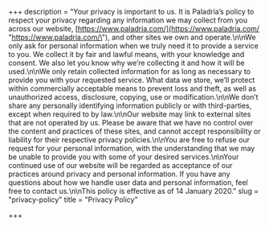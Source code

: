+++
description = "Your privacy is important to us. It is Paladria’s policy to respect your privacy regarding any information we may collect from you across our website, [https://www.paladria.com/](https://www.paladria.com/ \"https://www.paladria.com/\"), and other sites we own and operate.\n\nWe only ask for personal information when we truly need it to provide a service to you. We collect it by fair and lawful means, with your knowledge and consent. We also let you know why we’re collecting it and how it will be used.\n\nWe only retain collected information for as long as necessary to provide you with your requested service. What data we store, we’ll protect within commercially acceptable means to prevent loss and theft, as well as unauthorized access, disclosure, copying, use or modification.\n\nWe don’t share any personally identifying information publicly or with third-parties, except when required to by law.\n\nOur website may link to external sites that are not operated by us. Please be aware that we have no control over the content and practices of these sites, and cannot accept responsibility or liability for their respective privacy policies.\n\nYou are free to refuse our request for your personal information, with the understanding that we may be unable to provide you with some of your desired services.\n\nYour continued use of our website will be regarded as acceptance of our practices around privacy and personal information. If you have any questions about how we handle user data and personal information, feel free to contact us.\n\nThis policy is effective as of 14 January 2020."
slug = "privacy-policy"
title = "Privacy Policy"

+++
